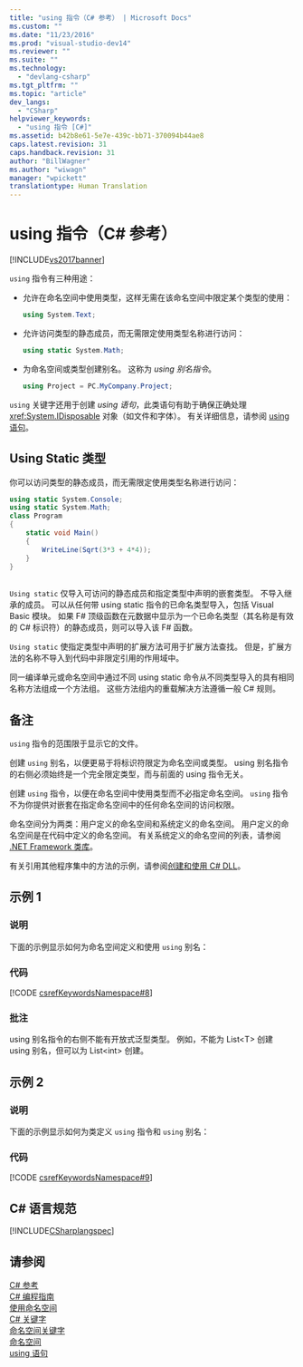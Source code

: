 ```yaml
---
title: "using 指令（C# 参考） | Microsoft Docs"
ms.custom: ""
ms.date: "11/23/2016"
ms.prod: "visual-studio-dev14"
ms.reviewer: ""
ms.suite: ""
ms.technology: 
  - "devlang-csharp"
ms.tgt_pltfrm: ""
ms.topic: "article"
dev_langs: 
  - "CSharp"
helpviewer_keywords: 
  - "using 指令 [C#]"
ms.assetid: b42b8e61-5e7e-439c-bb71-370094b44ae8
caps.latest.revision: 31
caps.handback.revision: 31
author: "BillWagner"
ms.author: "wiwagn"
manager: "wpickett"
translationtype: Human Translation
---
```

# using 指令（C# 参考）
[!INCLUDE[vs2017banner](../../../csharp/includes/vs2017banner.md)]

`using` 指令有三种用途：  
  
-   允许在命名空间中使用类型，这样无需在该命名空间中限定某个类型的使用：  
  
    ```c#  
    using System.Text;  
    ```  
  
-   允许访问类型的静态成员，而无需限定使用类型名称进行访问：  
  
    ```c#  
    using static System.Math;  
    ```  
  
-   为命名空间或类型创建别名。  这称为 *using 别名指令*。  
  
    ```c#  
    using Project = PC.MyCompany.Project;  
    ```  
  
 `using` 关键字还用于创建 *using 语句*，此类语句有助于确保正确处理 <xref:System.IDisposable> 对象（如文件和字体）。  有关详细信息，请参阅 [using 语句](../../../csharp/language-reference/keywords/using-statement.md)。  
  
## Using Static 类型  
 你可以访问类型的静态成员，而无需限定使用类型名称进行访问：  
  
```c#  
using static System.Console;   
using static System.Math;  
class Program   
{   
    static void Main()   
    {   
        WriteLine(Sqrt(3*3 + 4*4));   
    }   
}  
  
```  
  
 `Using static` 仅导入可访问的静态成员和指定类型中声明的嵌套类型。  不导入继承的成员。  可以从任何带 using static 指令的已命名类型导入，包括 Visual Basic 模块。  如果 F\# 顶级函数在元数据中显示为一个已命名类型（其名称是有效的 C\# 标识符）的静态成员，则可以导入该 F\# 函数。  
  
 `Using static` 使指定类型中声明的扩展方法可用于扩展方法查找。  但是，扩展方法的名称不导入到代码中非限定引用的作用域中。  
  
 同一编译单元或命名空间中通过不同 using static 命令从不同类型导入的具有相同名称方法组成一个方法组。  这些方法组内的重载解决方法遵循一般 C\# 规则。  
  
## 备注  
 `using` 指令的范围限于显示它的文件。  
  
 创建 `using` 别名，以便更易于将标识符限定为命名空间或类型。  using 别名指令的右侧必须始终是一个完全限定类型，而与前面的 using 指令无关。  
  
 创建 `using` 指令，以便在命名空间中使用类型而不必指定命名空间。  `using` 指令不为你提供对嵌套在指定命名空间中的任何命名空间的访问权限。  
  
 命名空间分为两类：用户定义的命名空间和系统定义的命名空间。  用户定义的命名空间是在代码中定义的命名空间。  有关系统定义的命名空间的列表，请参阅 [.NET Framework 类库](http://go.microsoft.com/fwlink/?LinkID=227195)。  
  
 有关引用其他程序集中的方法的示例，请参阅[创建和使用 C\# DLL](../Topic/How%20to:%20Create%20and%20Use%20Assemblies%20Using%20the%20Command%20Line%20\(C%23%20and%20Visual%20Basic\).md)。  
  
## 示例 1  
  
### 说明  
 下面的示例显示如何为命名空间定义和使用 `using` 别名：  
  
### 代码  
 [!CODE [csrefKeywordsNamespace#8](../CodeSnippet/VS_Snippets_VBCSharp/csrefKeywordsNamespace#8)]  
  
### 批注  
 using 别名指令的右侧不能有开放式泛型类型。  例如，不能为 List\<T\> 创建 using 别名，但可以为 List\<int\> 创建。  
  
## 示例 2  
  
### 说明  
 下面的示例显示如何为类定义 `using` 指令和 `using` 别名：  
  
### 代码  
 [!CODE [csrefKeywordsNamespace#9](../CodeSnippet/VS_Snippets_VBCSharp/csrefKeywordsNamespace#9)]  
  
## C\# 语言规范  
 [!INCLUDE[CSharplangspec](../../../csharp/language-reference/keywords/includes/csharplangspec_md.md)]  
  
## 请参阅  
 [C\# 参考](../../../csharp/language-reference/index.md)   
 [C\# 编程指南](../../../csharp/programming-guide/index.md)   
 [使用命名空间](../../../csharp/programming-guide/namespaces/using-namespaces.md)   
 [C\# 关键字](../../../csharp/language-reference/keywords/index.md)   
 [命名空间关键字](../../../csharp/language-reference/keywords/namespace-keywords.md)   
 [命名空间](../../../csharp/programming-guide/namespaces/index.md)   
 [using 语句](../../../csharp/language-reference/keywords/using-statement.md)
